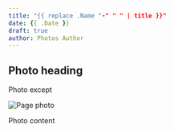 ```yaml
---
title: "{{ replace .Name "-" " " | title }}"
date: {{ .Date }}
draft: true
author: Photos Author
---
```


## Photo heading

Photo except

![Page photo](https://placehold.it/500/300)

Photo content